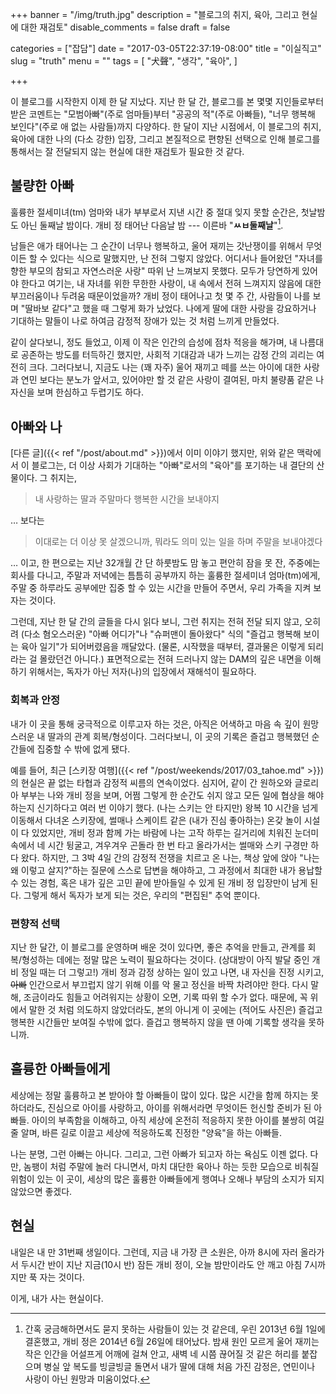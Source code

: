 +++
banner = "/img/truth.jpg"
description = "블로그의 취지, 육아, 그리고 현실에 대한 재검토"
disable_comments = false
draft = false

categories = ["잡담"]
date = "2017-03-05T22:37:19-08:00"
title = "이실직고"
slug = "truth"
menu = ""
tags = [
    "犬聲",
    "생각",
    "육아",
]

+++

이 블로그를 시작한지 이제 한 달 지났다. 지난 한 달 간, 블로그를 본 몇몇
지인들로부터 받은 코멘트는 "모범아빠"(주로 엄마들)부터 "공공의 적"(주로
아빠들), "너무 행복해 보인다"(주로 애 없는 사람들)까지 다양하다.
한 달이 지난 시점에서, 이 블로그의 취지, 육아에 대한 나의 (다소 강한) 입장,
그리고 본질적으로 편향된 선택으로 인해 블로그를 통해서는 잘 전달되지 않는
현실에 대한 재검토가 필요한 것 같다.

## 불량한 아빠

훌륭한 절세미녀(tm) 엄마와 내가 부부로서 지낸 시간 중 절대 잊지 못할 순간은,
첫날밤도 아닌 둘째날 밤이다. 개비 정 태어난 다음날 밤 ---
이른바 "**ㅆㅂ둘째날**"[^date_check].
[^date_check]: 간혹 궁금해하면서도 묻지 못하는 사람들이 있는 것 같은데, 우린 2013년 6월 1일에 결혼했고, 개비 정은 2014년 6월 26일에 태어났다.
밤새 원인 모르게 울어 재끼는 작은 인간을 어설프게 어깨에 걸쳐 안고, 새벽 네
시쯤 끊어질 것 같은 허리를 붙잡으며 병실 앞 복도를 빙글빙글 돌면서 내가 딸에
대해 처음 가진 감정은, 연민이나 사랑이 아닌 원망과 미움이었다.

남들은 애가 태어나는 그 순간이 너무나 행복하고, 울어 재끼는 갓난쟁이를 위해서
무엇이든 할 수 있다는 식으로 말했지만, 난 전혀 그렇지 않았다.
어디서나 들어왔던 "자녀를 향한 부모의 참되고 자연스러운 사랑" 따위 난 느껴보지
못했다.
모두가 당연하게 있어야 한다고 여기는, 내 자녀를 위한 무한한 사랑이, 내 속에서
전혀 느껴지지 않음에 대한 부끄러움이나 두려움 때문이었을까?
개비 정이 태어나고 첫 몇 주 간, 사람들이 나를 보며 "딸바보 같다"고 했을 때
그렇게 화가 났었다.
나에게 딸에 대한 사랑을 강요하거나 기대하는 말들이 나로 하여금 감정적 장애가
있는 것 처럼 느끼게 만들었다.

같이 살다보니, 정도 들었고, 이제 이 작은 인간의 습성에 점차 적응을 해가며,
내 나름대로 공존하는 방도를 터득하긴 했지만, 사회적 기대감과 내가 느끼는 감정
간의 괴리는 여전히 크다.
그러다보니, 지금도 나는 (꽤 자주) 울어 재끼고 떼를 쓰는 아이에 대한 사랑과 연민
보다는 분노가 앞서고, 있어야만 할 것 같은 사랑이 결여된, 마치 불량품 같은 나
자신을 보며 한심하고 두렵기도 하다.

## 아빠와 나

[다른 글]({{< ref "/post/about.md" >}})에서 이미 이야기 했지만, 위와 같은
맥락에서 이 블로그는, 더 이상 사회가 기대하는 "아빠"로서의 "육아"를 포기하는
내 결단의 산물이다. 그 취지는,

> 내 사랑하는 딸과 주말마다 행복한 시간을 보내야지

… 보다는

> 이대로는 더 이상 못 살겠으니까, 뭐라도 의미 있는 일을 하며 주말을 보내야겠다

… 이고, 한 편으로는 지난 32개월 간 단 하룻밤도 맘 놓고 편안히 잠을 못 잔,
주중에는 회사를 다니고, 주말과 저녁에는 틈틈히 공부까지 하는 훌륭한 절세미녀
엄마(tm)에게, 주말 중 하루라도 공부에만 집중 할 수 있는 시간을 만들어 주면서,
우리 가족을 지켜 보자는 것이다.

그런데, 지난 한 달 간의 글들을 다시 읽다 보니, 그런 취지는 전혀 전달 되지 않고,
오히려 (다소 혐오스러운) "아빠 어디가"나 "슈퍼맨이 돌아왔다" 식의 "즐겁고
행복해 보이는 육아 일기"가 되어버렸음을 깨달았다. (물론, 시작했을 때부터,
결과물은 이렇게 되리라는 걸 몰랐던건 아니다.)
표면적으로는 전혀 드러나지 않는 DAM의 깊은 내면을 이해하기 위해서는, 독자가
아닌 저자(나)의 입장에서 재해석이 필요하다.

### 회복과 안정

내가 이 곳을 통해 궁극적으로 이루고자 하는 것은, 아직은 어색하고 마음 속 깊이
원망스러운 내 딸과의 관계 회복/형성이다.
그러다보니, 이 곳의 기록은 즐겁고 행복했던 순간들에 집중할 수 밖에 없게 됐다.

예를 들어, 최근 [스키장 여행]({{< ref "/post/weekends/2017/03_tahoe.md" >}})의 현실은
끝 없는 타협과 감정적 씨름의 연속이었다. 심지어, 같이 간 원하오와 글로리아
부부는 나와 개비 정을 보며, 어쩜 그렇게 한 순간도 쉬지 않고 모든 일에 협상을
해야 하는지 신기하다고 여러 번 이야기 했다. (나는 스키는 안 타지만) 왕복 10
시간을 넘게 이동해서 다녀온 스키장에, 썰매나 스케이트 같은 (내가 진심 좋아하는)
온갖 놀이 시설이 다 있었지만, 개비 정과 함께 가는 바람에 나는 고작 하루는
길거리에 치워진 눈더미 속에서 네 시간 뒹굴고, 겨우겨우 곤돌라 한 번 타고
올라가서는 썰매와 스키 구경만 하다 왔다.
하지만, 그 3박 4일 간의 감정적
전쟁을 치르고 온 나는, 책상 앞에 앉아 "나는 왜 이렇고 살지?"하는 질문에 스스로
답변을 해야하고, 그 과정에서 최대한 내가 용납할 수 있는 경험, 혹은 내가 깊은
고민 끝에 받아들일 수 있게 된 개비 정 입장만이 남게 된다.
그렇게 해서 독자가 보게 되는 것은, 우리의 "편집된" 추억 뿐이다.

### 편향적 선택

지난 한 달간, 이 블로그를 운영하며 배운 것이 있다면, 좋은 추억을 만들고, 관계를
회복/형성하는 데에는 정말 많은 노력이 필요하다는 것이다.
(상대방이 아직 발달 중인 개비 정일 때는 더 그렇고!)
개비 정과 감정 상하는 일이 있고 나면, 내 자신을 진정 시키고, ~~아빠~~ 인간으로서
부끄럽지 않기 위해 이를 악 물고 정신을 바짝 차려야만 한다.
다시 말해, 조금이라도 힘들고 어려워지는 상황이 오면, 기록 따위 할 수가 없다.
때문에, 꼭 위에서 말한 것 처럼 의도하지 않았더라도, 본의 아니게 이 곳에는
(적어도 사진은) 즐겁고 행복한 시간들만 보여질 수밖에 없다. 즐겁고 행복하지 않을
땐 아예 기록할 생각을 못하니까.

## 훌륭한 아빠들에게

세상에는 정말 훌륭하고 본 받아야 할 아빠들이 많이 있다.
많은 시간을 함께 하지는 못하더라도, 진심으로 아이를 사랑하고, 아이를 위해서라면
무엇이든 헌신할 준비가 된 아빠들. 아이의 부족함을 이해하고, 아직 세상에 온전히
적응하지 못한 아이를 불쌍히 여길 줄 알며, 바른 길로 이끌고 세상에 적응하도록
진정한 "양육"을 하는 아빠들.

나는 분명, 그런 아빠는 아니다. 그리고, 그런 아빠가 되고자 하는 욕심도 이젠
없다. 다만, 놈팽이 처럼 주말에 놀러 다니면서, 마치 대단한 육아나 하는 듯한
모습으로 비춰질 위험이 있는 이 곳이, 세상의 많은 훌륭한 아빠들에게 행여나 오해나
부담의 소지가 되지 않았으면 좋겠다.

## 현실

내일은 내 만 31번째 생일이다.
그런데, 지금 내 가장 큰 소원은, 아까 8시에 자러 올라가서 두시간 반이 지난
지금(10시 반) 잠든 개비 정이, 오늘 밤만이라도 안 깨고 아침 7시까지만 푹 자는
것이다.

이게, 내가 사는 현실이다.
